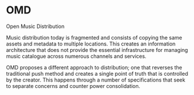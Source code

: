 # OMD
Open Music Distribution

Music distribution today is fragmented and consists of copying the same assets and metadata to multiple locations. This creates an information architecture that does not provide the essential infrastructure for managing music catalogue across numerous channels and services.

OMD proposes a different approach to distribution; one that reverses the traditional push method and creates a single point of truth that is controlled by the creator. This happens through a number of specifications that seek to separate concerns and counter power consolidation.
